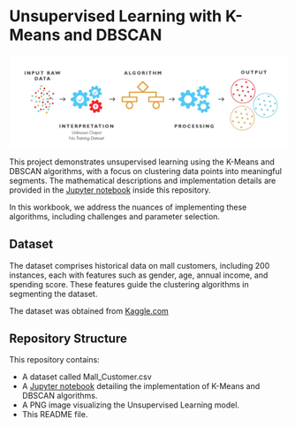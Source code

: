 # Unsupervised Learning with K-Means and DBSCAN

![Unsupervised Learning](Unsupervised_Learning.png)

This project demonstrates unsupervised learning using the K-Means and DBSCAN algorithms, with a focus on clustering data points into meaningful segments. The mathematical descriptions and implementation details are provided in the [Jupyter notebook](Unsupervised_Clustering.ipynb) inside this repository.

In this workbook, we address the nuances of implementing these algorithms, including challenges and parameter selection. 

## Dataset

The dataset comprises historical data on mall customers, including 200 instances, each with features such as gender, age, annual income, and spending score. These features guide the clustering algorithms in segmenting the dataset.

The dataset was obtained from [Kaggle.com](https://www.kaggle.com/datasets/vjchoudhary7/customer-segmentation-tutorial-in-python/data)

## Repository Structure

This repository contains:
* A dataset called Mall_Customer.csv
* A [Jupyter notebook](Unsupervised_Learning.ipynb) detailing the implementation of K-Means and DBSCAN algorithms.
* A PNG image visualizing the Unsupervised Learning model.
* This README file.

